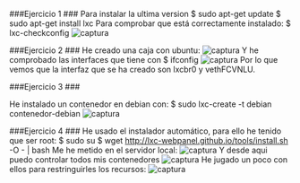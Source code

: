 ###Ejercicio 1 ###
Para instalar la ultima version
$ sudo apt-get update
$ sudo apt-get install lxc
Para comprobar que está correctamente instalado:
$ lxc-checkconfig
![captura](http://s25.postimg.org/p2ahyvxz3/1_1.png)

###Ejercicio 2 ###
He creado una caja con ubuntu:
![captura](http://s25.postimg.org/cjtwib0zj/2_1.png)
Y he comprobado las interfaces que tiene con 
$ ifconfig
![captura](http://s25.postimg.org/a520xvkqn/2_2.png)
Por lo que vemos que la interfaz que se ha creado son lxcbr0 y vethFCVNLU.

###Ejercicio 3 ###

He instalado un contenedor en debian con:
$ sudo lxc-create -t debian contenedor-debian
![captura](http://s25.postimg.org/67er8gxxb/3_1.png)

###Ejercicio 4 ###
He usado el instalador automático, para ello he tenido que ser root:
$ sudo su
$ wget http://lxc-webpanel.github.io/tools/install.sh -O - | bash
Me he metido en el servidor local:
![captura](http://s14.postimg.org/ewtsmzmrl/4_1.png)
Y desde aqui puedo controlar todos mis contenedores
![captura](http://s14.postimg.org/j8iebztoh/4_2.png)
He jugado un poco con ellos para restringuirles los recursos:
![captura](http://s14.postimg.org/qn7q4dfk1/4_3.png)
